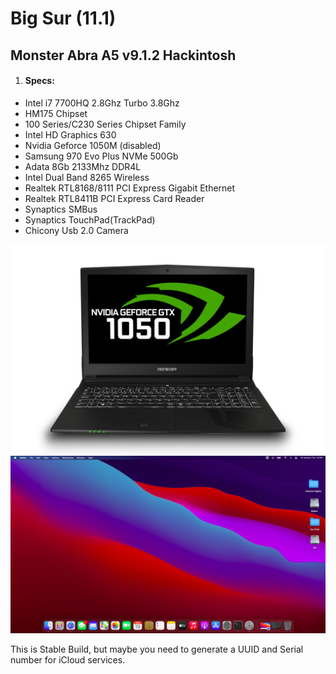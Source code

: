 # **Big Sur (11.1)**
## Monster Abra A5 v9.1.2 Hackintosh

1. #### **Specs**:
* Intel i7 7700HQ 2.8Ghz Turbo 3.8Ghz
* HM175 Chipset
* 100 Series/C230 Series Chipset Family
* Intel HD Graphics 630
* Nvidia Geforce 1050M (disabled)
* Samsung 970 Evo Plus NVMe 500Gb
* Adata 8Gb 2133Mhz DDR4L
* Intel Dual Band 8265 Wireless
* Realtek RTL8168/8111 PCI Express Gigabit Ethernet
* Realtek RTL8411B PCI Express Card Reader
* Synaptics SMBus
* Synaptics TouchPad(TrackPad)
* Chicony Usb 2.0 Camera
          
![PC](./Abra-A5-v9.jpg)
![BigSur](./BigSur.png)

This is Stable Build, but maybe you need to generate a UUID and Serial number for iCloud services.

